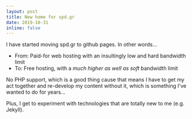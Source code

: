 ```yaml
---
layout: post
title: New home for spd.gr
date: 2019-10-31
inline: false
---
```


I have started moving spd.gr to github pages. In other words...

* From: Paid-for web hosting with an insultingly low and hard bandwidth limit
* To: Free hosting, with a _much higher as well as soft_ bandwidth limit

No PHP support, which is a good thing cause that means I have to get my act
together and re-develop my content without it, which is something I've wanted
to do for years...

Plus, I get to experiment with technologies that are totally new to me
(e.g. Jekyll).
